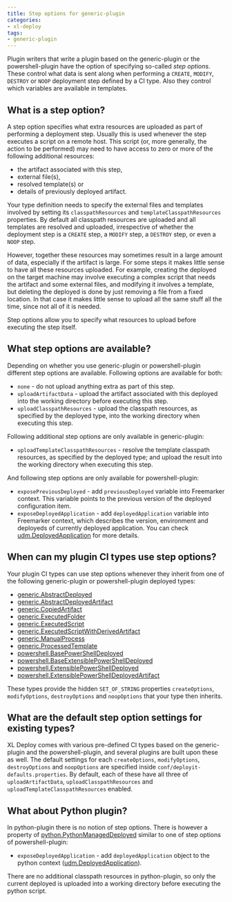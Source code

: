```yaml
---
title: Step options for generic-plugin
categories: 
- xl-deploy
tags:
- generic-plugin
---
```


Plugin writers that write a plugin based on the generic-plugin or the powershell-plugin have the option of specifying so-called *step options*. These control what data is sent along when performing a `CREATE`, `MODIFY`, `DESTROY` or `NOOP` deployment step defined by a CI type. Also they control which variables are available in templates.


## What is a step option?

A step option specifies what extra resources are uploaded as part of performing a deployment step. Usually this is used whenever the step executes a script on a remote host. This script (or, more generally, the action to be performed) may need to have access to zero or more of the following additional resources:
 
* the artifact associated with this step, 
* external file(s),
* resolved template(s) or
* details of previously deployed artifact.

Your type definition needs to specify the external files and templates involved by setting its `classpathResources` and `templateClasspathResources` properties. By default all classpath resources are uploaded and all templates are resolved and uploaded, irrespective of whether the deployment step is a `CREATE` step, a `MODIFY` step, a `DESTROY` step, or even a `NOOP` step.

However, together these resources may sometimes result in a large amount of data, especially if the artifact is large. For some steps it makes little sense to have all these resources uploaded. For example, creating the deployed on the target machine may involve executing a complex script that needs the artifact and some external files, and modifying it involves a template, but deleting the deployed is done by just removing a file from a fixed location. In that case it makes little sense to upload all the same stuff all the time, since not all of it is needed.

Step options allow you to specify what resources to upload before executing the step itself.


## What step options are available?

Depending on whether you use generic-plugin or powershell-plugin different step options are available. Following options are available for both:

* `none` - do not upload anything extra as part of this step.
* `uploadArtifactData` - upload the artifact associated with this deployed into the working directory before executing this step.
* `uploadClasspathResources` - upload the classpath resources, as specified by the deployed type, into the working directory when executing this step.

Following additional step options are only available in generic-plugin:

* `uploadTemplateClasspathResources` - resolve the template classpath resources, as specified by the deployed type; and upload the result into the working directory when executing this step.

And following step options are only available for powershell-plugin:

* `exposePreviousDeployed` - add `previousDeployed` variable into Freemarker context. This variable points to the previous version of the deployed configuration item.
* `exposeDeployedApplication` - add `deployedApplication` variable into Freemarker context, which describes the version, environment and deployeds of currently deployed application. You can check [udm.DeployedApplication](http://testdocs.xebialabs.com/xl-deploy/latest/udmcireference.html#udmdeployedapplication) for more details.


## When can my plugin CI types use step options?

Your plugin CI types can use step options whenever they inherit from one of the following generic-plugin or powershell-plugin deployed types:

* [generic.AbstractDeployed](/xl-deploy/latest/genericPluginManual.html#generic.AbstractDeployed)
* [generic.AbstractDeployedArtifact](/xl-deploy/latest/genericPluginManual.html#generic.AbstractDeployedArtifact)
* [generic.CopiedArtifact](/xl-deploy/latest/genericPluginManual.html#generic.CopiedArtifact)
* [generic.ExecutedFolder](/xl-deploy/latest/genericPluginManual.html#generic.ExecutedFolder)
* [generic.ExecutedScript](/xl-deploy/latest/genericPluginManual.html#generic.ExecutedScript)
* [generic.ExecutedScriptWithDerivedArtifact](/xl-deploy/latest/genericPluginManual.html#generic.ExecutedScriptWithDerivedArtifact)
* [generic.ManualProcess](/xl-deploy/latest/genericPluginManual.html#generic.ManualProcess)
* [generic.ProcessedTemplate](/xl-deploy/latest/genericPluginManual.html#generic.ProcessedTemplate)
* [powershell.BasePowerShellDeployed](/xl-deploy/latest/powershellPluginManual.html#powershell.BasePowerShellDeployed)
* [powershell.BaseExtensiblePowerShellDeployed](/xl-deploy/latest/genericPluginManual.html#powershell.BaseExtensiblePowerShellDeployed)
* [powershell.ExtensiblePowerShellDeployed](/xl-deploy/latest/genericPluginManual.html#powershell.ExtensiblePowerShellDeployed)
* [powershell.ExtensiblePowerShellDeployedArtifact](/xl-deploy/latest/genericPluginManual.html#powershell.ExtensiblePowerShellDeployedArtifact)

These types provide the hidden `SET_OF_STRING` properties `createOptions`, `modifyOptions`, `destroyOptions` and `noopOptions` that your type then inherits.


## What are the default step option settings for existing types?

XL Deploy comes with various pre-defined CI types based on the generic-plugin and the powershell-plugin, and several plugins are built upon these as well. The default settings for each `createOptions`, `modifyOptions`, `destroyOptions` and `noopOptions` are specified inside `conf/deployit-defaults.properties`. By default, each of these have all three of `uploadArtifactData`, `uploadClasspathResources` and `uploadTemplateClasspathResources` enabled.


## What about Python plugin?

In python-plugin there is no notion of step options. There is however a property of [python.PythonManagedDeployed](/xl-deploy/latest/pythonPluginManual.html#pythonpythonmanageddeployed) similar to one of step options of powershell-plugin:

* `exposeDeployedApplication` - add `deployedApplication` object to the python context ([udm.DeployedApplication](http://testdocs.xebialabs.com/xl-deploy/latest/udmcireference.html#udmdeployedapplication)).

There are no additional classpath resources in python-plugin, so only the current deployed is uploaded into a working directory before executing the python script.